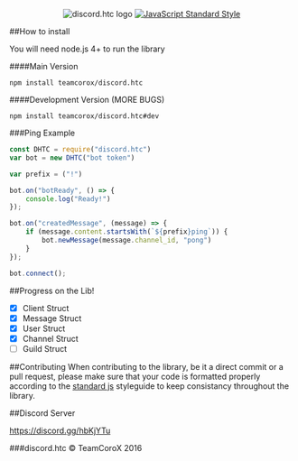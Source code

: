 <p align="center">
    <img src="https://cdn.discordapp.com/attachments/216763379535052801/234375516742746112/Untitled-1.png" alt="discord.htc logo">
    <a href="https://github.com/feross/standard"><img src="https://cdn.rawgit.com/feross/standard/master/badge.svg" alt="JavaScript Standard Style"></a>
</p>

##How to install

You will need node.js 4+ to run the library


####Main Version

```
npm install teamcorox/discord.htc
```
####Development Version (MORE BUGS)

```
npm install teamcorox/discord.htc#dev
```

###Ping Example

```js
const DHTC = require("discord.htc")
var bot = new DHTC("bot token")

var prefix = ("!")

bot.on("botReady", () => {
    console.log("Ready!")
});

bot.on("createdMessage", (message) => {
    if (message.content.startsWith(`${prefix}ping`)) {
        bot.newMessage(message.channel_id, "pong")
    }
});

bot.connect();
```

##Progress on the Lib!

- [x] Client Struct
- [x] Message Struct
- [x] User Struct
- [x] Channel Struct
- [ ] Guild Struct

##Contributing
When contributing to the library, be it a direct commit or a pull request, please make sure that your code is formatted properly according to the [standard js](http://standardjs.com/) styleguide to keep consistancy throughout the library.

##Discord Server

https://discord.gg/hbKjYTu

###discord.htc &copy; TeamCoroX 2016
